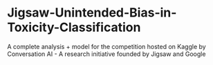 # Jigsaw-Unintended-Bias-in-Toxicity-Classification
A complete analysis + model for the competition hosted on Kaggle by Conversation AI - A research initiative founded by Jigsaw and Google
